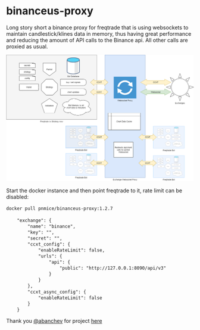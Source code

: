 # binanceus-proxy

Long story short a binance proxy for freqtrade that is using websockets to maintain candlestick/klines data in memory, thus having great performance and reducing the amount of API calls to the Binance api.
All other calls are proxied as usual.

![Schematics](proxy_scheme.png)

Start the docker instance and then point freqtrade to it, rate limit can be disabled:
```
docker pull pnmice/binanceus-proxy:1.2.7

    "exchange": {
        "name": "binance",
        "key": "",
        "secret": "",
        "ccxt_config": {
            "enableRateLimit": false,
            "urls": {
                "api": {
                    "public": "http://127.0.0.1:8090/api/v3"
                }
            }
        },
        "ccxt_async_config": {
            "enableRateLimit": false
        }
    }
```
Thank you [@abanchev](https://github.com/abanchev) for project [here](https://github.com/abanchev/binance-proxy)
